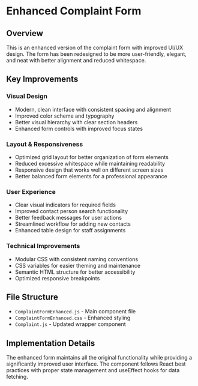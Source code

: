 # Enhanced Complaint Form

## Overview
This is an enhanced version of the complaint form with improved UI/UX design. The form has been redesigned to be more user-friendly, elegant, and neat with better alignment and reduced whitespace.

## Key Improvements

### Visual Design
- Modern, clean interface with consistent spacing and alignment
- Improved color scheme and typography
- Better visual hierarchy with clear section headers
- Enhanced form controls with improved focus states

### Layout & Responsiveness
- Optimized grid layout for better organization of form elements
- Reduced excessive whitespace while maintaining readability
- Responsive design that works well on different screen sizes
- Better balanced form elements for a professional appearance

### User Experience
- Clear visual indicators for required fields
- Improved contact person search functionality
- Better feedback messages for user actions
- Streamlined workflow for adding new contacts
- Enhanced table design for staff assignments

### Technical Improvements
- Modular CSS with consistent naming conventions
- CSS variables for easier theming and maintenance
- Semantic HTML structure for better accessibility
- Optimized responsive breakpoints

## File Structure
- `ComplaintFormEnhanced.js` - Main component file
- `ComplaintFormEnhanced.css` - Enhanced styling
- `Complaint.js` - Updated wrapper component

## Implementation Details
The enhanced form maintains all the original functionality while providing a significantly improved user interface. The component follows React best practices with proper state management and useEffect hooks for data fetching.